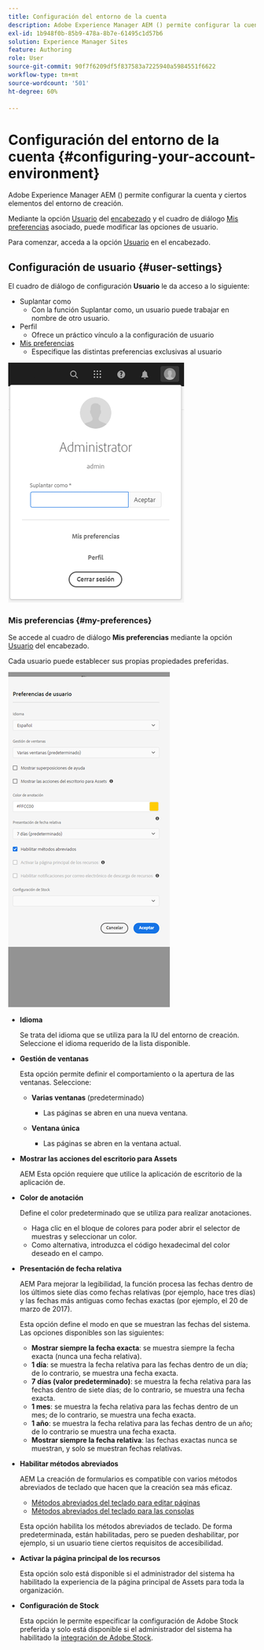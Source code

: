 ```yaml
---
title: Configuración del entorno de la cuenta
description: Adobe Experience Manager AEM () permite configurar la cuenta y ciertos elementos del entorno de creación.
exl-id: 1b948f0b-85b9-478a-8b7e-61495c1d57b6
solution: Experience Manager Sites
feature: Authoring
role: User
source-git-commit: 90f7f6209df5f837583a7225940a5984551f6622
workflow-type: tm+mt
source-wordcount: '501'
ht-degree: 60%

---
```


# Configuración del entorno de la cuenta   {#configuring-your-account-environment}

Adobe Experience Manager AEM () permite configurar la cuenta y ciertos elementos del entorno de creación.

Mediante la opción [Usuario](#user-settings) del [encabezado](/help/sites-cloud/authoring/basic-handling.md#the-header) y el cuadro de diálogo [Mis preferencias](#my-preferences) asociado, puede modificar las opciones de usuario.

Para comenzar, acceda a la opción [Usuario](#user-settings) en el encabezado.

## Configuración de usuario {#user-settings}

El cuadro de diálogo de configuración **Usuario** le da acceso a lo siguiente:

* Suplantar como
   * Con la función Suplantar como, un usuario puede trabajar en nombre de otro usuario. <!--With the [Impersonate as](/help/sites-administering/security.md#impersonating-another-user) functionality, a user can work on behalf of another user.-->
* Perfil
   * Ofrece un práctico vínculo a la configuración de usuario <!--Offers a convenient link to your [user settings](/help/sites-administering/security.md))-->
* [Mis preferencias](#my-preferences)
   * Especifique las distintas preferencias exclusivas al usuario 

![Configuración de usuario](/help/sites-cloud/authoring/assets/user-settings.png)

### Mis preferencias {#my-preferences}

Se accede al cuadro de diálogo **Mis preferencias** mediante la opción [Usuario](#user-settings) del encabezado.

Cada usuario puede establecer sus propias propiedades preferidas.

![Mis preferencias](/help/sites-cloud/authoring/assets/user-preferences.png)

* **Idioma**

  Se trata del idioma que se utiliza para la IU del entorno de creación. Seleccione el idioma requerido de la lista disponible.

* **Gestión de ventanas**

  Esta opción permite definir el comportamiento o la apertura de las ventanas. Seleccione:

   * **Varias ventanas** (predeterminado)

      * Las páginas se abren en una nueva ventana.

   * **Ventana única**

      * Las páginas se abren en la ventana actual.

* **Mostrar las acciones del escritorio para Assets**

  AEM Esta opción requiere que utilice la aplicación de escritorio de la aplicación de.

* **Color de anotación**

  Define el color predeterminado que se utiliza para realizar anotaciones.

   * Haga clic en el bloque de colores para poder abrir el selector de muestras y seleccionar un color.
   * Como alternativa, introduzca el código hexadecimal del color deseado en el campo. 

* **Presentación de fecha relativa**

  AEM Para mejorar la legibilidad, la función procesa las fechas dentro de los últimos siete días como fechas relativas (por ejemplo, hace tres días) y las fechas más antiguas como fechas exactas (por ejemplo, el 20 de marzo de 2017).

  Esta opción define el modo en que se muestran las fechas del sistema. Las opciones disponibles son las siguientes:

   * **Mostrar siempre la fecha exacta**: se muestra siempre la fecha exacta (nunca una fecha relativa).
   * **1 día**: se muestra la fecha relativa para las fechas dentro de un día; de lo contrario, se muestra una fecha exacta. 
   * **7 días (valor predeterminado)**: se muestra la fecha relativa para las fechas dentro de siete días; de lo contrario, se muestra una fecha exacta. 
   * **1 mes**: se muestra la fecha relativa para las fechas dentro de un mes; de lo contrario, se muestra una fecha exacta. 
   * **1 año**: se muestra la fecha relativa para las fechas dentro de un año; de lo contrario se muestra una fecha exacta. 
   * **Mostrar siempre la fecha relativa**: las fechas exactas nunca se muestran, y solo se muestran fechas relativas.

* **Habilitar métodos abreviados**

  AEM La creación de formularios es compatible con varios métodos abreviados de teclado que hacen que la creación sea más eficaz.

   * [Métodos abreviados del teclado para editar páginas](/help/sites-cloud/authoring/page-editor/keyboard-shortcuts.md)
   * [Métodos abreviados del teclado para las consolas](/help/sites-cloud/authoring/sites-console/keyboard-shortcuts.md)

  Esta opción habilita los métodos abreviados de teclado. De forma predeterminada, están habilitadas, pero se pueden deshabilitar, por ejemplo, si un usuario tiene ciertos requisitos de accesibilidad.

* **Activar la página principal de los recursos**

  Esta opción solo está disponible si el administrador del sistema ha habilitado la experiencia de la página principal de Assets para toda la organización.

* **Configuración de Stock**

  Esta opción le permite especificar la configuración de Adobe Stock preferida y solo está disponible si el administrador del sistema ha habilitado la [integración de Adobe Stock](/help/assets/aem-assets-adobe-stock.md).
